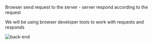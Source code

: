 Browser send request to the server - server respond according to the request

We will be using browser developer tools to work with requests and responds

![back-end](https://pp.userapi.com/c853620/v853620009/1c2a1/LdIJgNQ_hiY.jpg)
